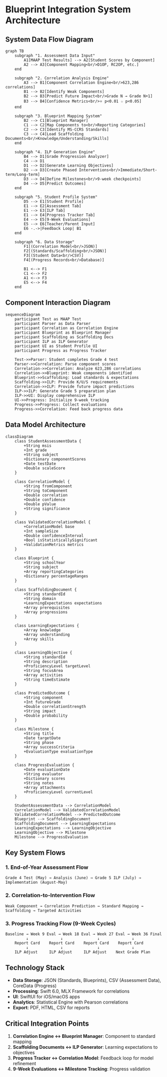# Blueprint Integration System Architecture

## System Data Flow Diagram

```mermaid
graph TB
    subgraph "1. Assessment Data Input"
        A1[MAAP Test Results] --> A2[Student Scores by Component]
        A2 --> A3[Component Mapping<br/>D1OP, RC2OP, etc.]
    end
    
    subgraph "2. Correlation Analysis Engine"
        A3 --> B1[Component Correlation Engine<br/>623,286 correlations]
        B1 --> B2[Identify Weak Components]
        B2 --> B3[Predict Future Impact<br/>Grade N → Grade N+1]
        B3 --> B4[Confidence Metrics<br/>⭐ p<0.01 ☆ p<0.05]
    end
    
    subgraph "3. Blueprint Mapping System"
        B2 --> C1[Blueprint Manager]
        C1 --> C2[Map Components to<br/>Reporting Categories]
        C2 --> C3[Identify MS-CCRS Standards]
        C3 --> C4[Load Scaffolding Documents<br/>Knowledge/Understanding/Skills]
    end
    
    subgraph "4. ILP Generation Engine"
        B4 --> D1[Grade Progression Analyzer]
        C4 --> D1
        D1 --> D2[Generate Learning Objectives]
        D2 --> D3[Create Phased Interventions<br/>Immediate/Short-term/Long-term]
        D3 --> D4[Define Milestones<br/>9-week checkpoints]
        D4 --> D5[Predict Outcomes]
    end
    
    subgraph "5. Student Profile System"
        D5 --> E1[Student Profile]
        E1 --> E2[Assessment Tab]
        E1 --> E3[ILP Tab]
        E1 --> E4[Progress Tracker Tab]
        E4 --> E5[9-Week Evaluations]
        E5 --> E6[Teacher/Parent Input]
        E6 -.->|Feedback Loop| B1
    end
    
    subgraph "6. Data Storage"
        F1[(Correlation Model<br/>JSON)]
        F2[(Standards/Scaffolding<br/>JSON)]
        F3[(Student Data<br/>CSV)]
        F4[(Progress Records<br/>Database)]
        
        B1 <--> F1
        C1 <--> F2
        A1 <--> F3
        E5 <--> F4
    end
```

## Component Interaction Diagram

```mermaid
sequenceDiagram
    participant Test as MAAP Test
    participant Parser as Data Parser
    participant Correlation as Correlation Engine
    participant Blueprint as Blueprint Manager
    participant Scaffolding as Scaffolding Docs
    participant ILP as ILP Generator
    participant UI as Student Profile UI
    participant Progress as Progress Tracker
    
    Test->>Parser: Student completes Grade 4 test
    Parser->>Correlation: Parse component scores
    Correlation->>Correlation: Analyze 623,286 correlations
    Correlation->>Blueprint: Weak components identified
    Blueprint->>Scaffolding: Load standards & expectations
    Scaffolding->>ILP: Provide K/U/S requirements
    Correlation->>ILP: Provide future impact predictions
    ILP->>ILP: Generate Grade 5 preparation plan
    ILP->>UI: Display comprehensive ILP
    UI->>Progress: Initialize 9-week tracking
    Progress->>Progress: Collect evaluations
    Progress->>Correlation: Feed back progress data
```

## Data Model Architecture

```mermaid
classDiagram
    class StudentAssessmentData {
        +String msis
        +Int grade
        +String subject
        +Dictionary componentScores
        +Date testDate
        +Double scaleScore
    }
    
    class CorrelationModel {
        +String fromComponent
        +String toComponent
        +Double correlation
        +Double confidence
        +Double pValue
        +String significance
    }
    
    class ValidatedCorrelationModel {
        +CorrelationModel base
        +Int sampleSize
        +Double confidenceInterval
        +Bool isStatisticallySignificant
        +ValidationMetrics metrics
    }
    
    class Blueprint {
        +String schoolYear
        +String subject
        +Array reportingCategories
        +Dictionary percentageRanges
    }
    
    class ScaffoldingDocument {
        +String standardId
        +String domain
        +LearningExpectations expectations
        +Array prerequisites
        +Array progressions
    }
    
    class LearningExpectations {
        +Array knowledge
        +Array understanding
        +Array skills
    }
    
    class LearningObjective {
        +String standardId
        +String description
        +ProficiencyLevel targetLevel
        +String focusArea
        +Array activities
        +String timeEstimate
    }
    
    class PredictedOutcome {
        +String component
        +Int futureGrade
        +Double correlationStrength
        +String impact
        +Double probability
    }
    
    class Milestone {
        +String title
        +Date targetDate
        +String phase
        +Array successCriteria
        +EvaluationType evaluationType
    }
    
    class ProgressEvaluation {
        +Date evaluationDate
        +String evaluator
        +Dictionary scores
        +String notes
        +Array attachments
        +ProficiencyLevel currentLevel
    }
    
    StudentAssessmentData --> CorrelationModel
    CorrelationModel --> ValidatedCorrelationModel
    ValidatedCorrelationModel --> PredictedOutcome
    Blueprint --> ScaffoldingDocument
    ScaffoldingDocument --> LearningExpectations
    LearningExpectations --> LearningObjective
    LearningObjective --> Milestone
    Milestone --> ProgressEvaluation
```

## Key System Flows

### 1. End-of-Year Assessment Flow
```
Grade 4 Test (May) → Analysis (June) → Grade 5 ILP (July) → Implementation (August-May)
```

### 2. Correlation-to-Intervention Flow
```
Weak Component → Correlation Prediction → Standard Mapping → Scaffolding → Targeted Activities
```

### 3. Progress Tracking Flow (9-Week Cycles)
```
Baseline → Week 9 Eval → Week 18 Eval → Week 27 Eval → Week 36 Final
         ↓              ↓               ↓              ↓
    Report Card    Report Card    Report Card    Report Card
         ↓              ↓               ↓              ↓
    ILP Adjust     ILP Adjust     ILP Adjust    Next Grade Plan
```

## Technology Stack

- **Data Storage**: JSON (Standards, Blueprints), CSV (Assessment Data), CoreData (Progress)
- **Processing**: Swift 6.0, MLX Framework for correlations
- **UI**: SwiftUI for iOS/macOS apps
- **Analytics**: Statistical Engine with Pearson correlations
- **Export**: PDF, HTML, CSV for reports

## Critical Integration Points

1. **Correlation Engine ↔ Blueprint Manager**: Component to standard mapping
2. **Scaffolding Documents ↔ ILP Generator**: Learning expectations to objectives
3. **Progress Tracker ↔ Correlation Model**: Feedback loop for model refinement
4. **9-Week Evaluations ↔ Milestone Tracking**: Progress validation